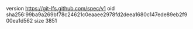 version https://git-lfs.github.com/spec/v1
oid sha256:99ba9a269bf78c24621c0eaaee2978fd2deea1680c147ede89eb2f900ea1d562
size 3851
